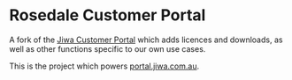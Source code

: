 # Rosedale Customer Portal

A fork of the [Jiwa Customer Portal](https://github.com/JiwaFinancials/JiwaCustomerPortal/) which adds licences and downloads, as well as other functions specific to our own use cases.

This is the project which powers [portal.jiwa.com.au](https://portal.jiwa.com.au/).
